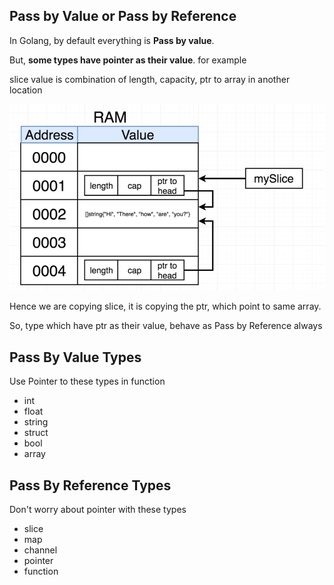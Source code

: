 ## Pass by Value or Pass by Reference

In Golang, by default everything is **Pass by value**. 

But, **some types have pointer as their value**. for example

slice value is combination of length, capacity, ptr to array in another location

![image](asset/slicecopy.png)

Hence we are copying slice, it is copying the ptr, which point to same array.

So, type which have ptr as their value, behave as Pass by Reference always

## Pass By Value Types
Use Pointer to these types in function 
- int
- float
- string
- struct
- bool
- array
  
## Pass By Reference Types
Don't worry about pointer with these types
- slice
- map
- channel
- pointer
- function
